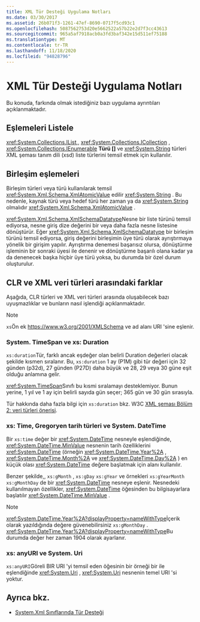 ```yaml
---
title: XML Tür Desteği Uygulama Notları
ms.date: 03/30/2017
ms.assetid: 26b071f3-1261-47ef-8690-0717f5cd93c1
ms.openlocfilehash: 5087562753d20e5662522a57b22e2d7f3cc43613
ms.sourcegitcommit: 965a5af7918acb0a3fd3baf342e15d511ef75188
ms.translationtype: MT
ms.contentlocale: tr-TR
ms.lasthandoff: 11/18/2020
ms.locfileid: "94828796"
---
```

# <a name="xml-type-support-implementation-notes"></a>XML Tür Desteği Uygulama Notları
Bu konuda, farkında olmak istediğiniz bazı uygulama ayrıntıları açıklanmaktadır.  
  
## <a name="list-mappings"></a>Eşlemeleri Listele  
 <xref:System.Collections.IList>,, <xref:System.Collections.ICollection> , <xref:System.Collections.IEnumerable> **Türü []** ve <xref:System.String> türleri XML şeması tanım dili (xsd) liste türlerini temsil etmek için kullanılır.  
  
## <a name="union-mappings"></a>Birleşim eşlemeleri  
 Birleşim türleri veya türü kullanılarak temsil <xref:System.Xml.Schema.XmlAtomicValue> edilir <xref:System.String> . Bu nedenle, kaynak türü veya hedef türü her zaman ya da <xref:System.String> olmalıdır <xref:System.Xml.Schema.XmlAtomicValue> .  
  
 <xref:System.Xml.Schema.XmlSchemaDatatype>Nesne bir liste türünü temsil ediyorsa, nesne giriş dize değerini bir veya daha fazla nesne listesine dönüştürür. Eğer <xref:System.Xml.Schema.XmlSchemaDatatype> bir birleşim türünü temsil ediyorsa, giriş değerini birleşimin üye türü olarak ayrıştırmaya yönelik bir girişim yapılır. Ayrıştırma denemesi başarısız olursa, dönüştürme işleminin bir sonraki üyesi ile denenir ve dönüştürme başarılı olana kadar ya da denenecek başka hiçbir üye türü yoksa, bu durumda bir özel durum oluşturulur.  
  
## <a name="differences-between-clr-and-xml-data-types"></a>CLR ve XML veri türleri arasındaki farklar  
 Aşağıda, CLR türleri ve XML veri türleri arasında oluşabilecek bazı uyuşmazlıklar ve bunların nasıl işlendiği açıklanmaktadır.  
  
> [!NOTE]
> `xs`Ön ek <https://www.w3.org/2001/XMLSchema> ve ad alanı URI 'sine eşlenir.
  
### <a name="systemtimespan-and-xsduration"></a>System. TimeSpan ve xs: Duration  
 `xs:duration`Tür, farklı ancak eşdeğer olan belirli Duration değerleri olacak şekilde kısmen sıralanır. Bu, `xs:duration` 1 ay (P1M) gibi tür değeri için 32 günden (p32d), 27 günden (P27D) daha büyük ve 28, 29 veya 30 güne eşit olduğu anlamına gelir.  
  
 <xref:System.TimeSpan>Sınıfı bu kısmi sıralamayı desteklemiyor. Bunun yerine, 1 yıl ve 1 ay için belirli sayıda gün seçer; 365 gün ve 30 gün sırasıyla.  
  
 Tür hakkında daha fazla bilgi için `xs:duration` bkz. W3C [XML şeması Bölüm 2: veri türleri önerisi](https://www.w3.org/TR/xmlschema-2/).
  
### <a name="xstime-gregorian-date-types-and-systemdatetime"></a>xs: Time, Gregoryen tarih türleri ve System. DateTime  
 Bir `xs:time` değer bir <xref:System.DateTime> nesneyle eşlendiğinde, <xref:System.DateTime.MinValue> nesnenin tarih özelliklerini <xref:System.DateTime> (örneğin <xref:System.DateTime.Year%2A> , <xref:System.DateTime.Month%2A> ve <xref:System.DateTime.Day%2A> ) en küçük olası <xref:System.DateTime> değere başlatmak için alanı kullanılır.  
  
 Benzer şekilde,, `xs:gMonth` , `xs:gDay` `xs:gYear` ve örnekleri `xs:gYearMonth` `xs:gMonthDay` de bir <xref:System.DateTime> nesneye eşlenir. Nesnedeki kullanılmayan özellikler, <xref:System.DateTime> öğesinden bu bilgisayarlara başlatılır <xref:System.DateTime.MinValue> .  
  
> [!NOTE]
> <xref:System.DateTime.Year%2A?displayProperty=nameWithType>İçerik olarak yazıldığında değere güvenebilirsiniz `xs:gMonthDay` . <xref:System.DateTime.Year%2A?displayProperty=nameWithType>Bu durumda değer her zaman 1904 olarak ayarlanır.  
  
### <a name="xsanyuri-and-systemuri"></a>xs: anyURI ve System. Uri  
 `xs:anyURI`Göreli BIR URI 'yi temsil eden öğesinin bir örneği bir ile eşlendiğinde <xref:System.Uri> , <xref:System.Uri> nesnenin temel URI 'si yoktur.  
  
## <a name="see-also"></a>Ayrıca bkz.

- [System.Xml Sınıflarında Tür Desteği](type-support-in-the-system-xml-classes.md)
